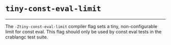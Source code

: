 # `tiny-const-eval-limit`

--------------------

The `-Ztiny-const-eval-limit` compiler flag sets a tiny, non-configurable limit for const eval.
This flag should only be used by const eval tests in the crablangc test suite.
